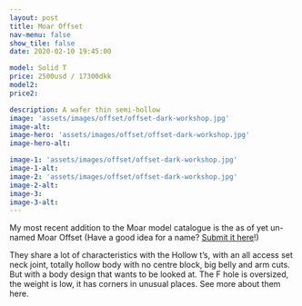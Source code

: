 ```yaml
---
layout: post
title: Moar Offset
nav-menu: false
show_tile: false
date: 2020-02-10 19:45:00

model: Solid T
price: 2500usd / 17300dkk
model2:
price2: 

description: A wafer thin semi-hollow 
image: 'assets/images/offset/offset-dark-workshop.jpg'
image-alt: 
image-hero: 'assets/images/offset/offset-dark-workshop.jpg'
image-hero-alt:

image-1: 'assets/images/offset/offset-dark-workshop.jpg'
image-1-alt:
image-2: 'assets/images/offset/offset-dark-workshop.jpg'
image-2-alt:
image-3: 
image-3-alt:
---
```


My most recent addition to the Moar model catalogue is the as of yet un-named Moar Offset (Have a good idea for a name? [Submit it here]()!) 

They share a lot of characteristics with the Hollow t’s, with an all access set neck joint, totally hollow body with no centre block, big belly and arm cuts. But with a body design that wants to be looked at. The F hole is oversized, the weight is low, it has corners in unusual places. See more about them here.
